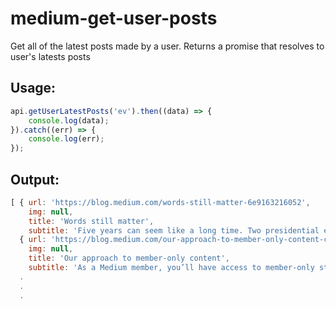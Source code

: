 # medium-get-user-posts
Get all of the latest posts made by a user. Returns a promise that resolves to user's latests posts

## Usage:
``` javascript 1.8
api.getUserLatestPosts('ev').then((data) => {
    console.log(data);
}).catch((err) => {
    console.log(err);
});
```

## Output:
``` javascript 1.8
[ { url: 'https://blog.medium.com/words-still-matter-6e9163216052',
    img: null,
    title: 'Words still matter',
    subtitle: 'Five years can seem like a long time. Two presidential elections and three iPhone generations ago, things were different. And that’s when we started Medium. At the time, ' },
  { url: 'https://blog.medium.com/our-approach-to-member-only-content-cfce188261d1',
    img: null,
    title: 'Our approach to member-only content',
    subtitle: 'As a Medium member, you’ll have access to member-only stories about a range of topics and ideas that matter. While this exclusive content aspect of your subscription will start small — with the first pieces coming next week — it will become a dominant feature over…' },
  .
  .
  .
```

